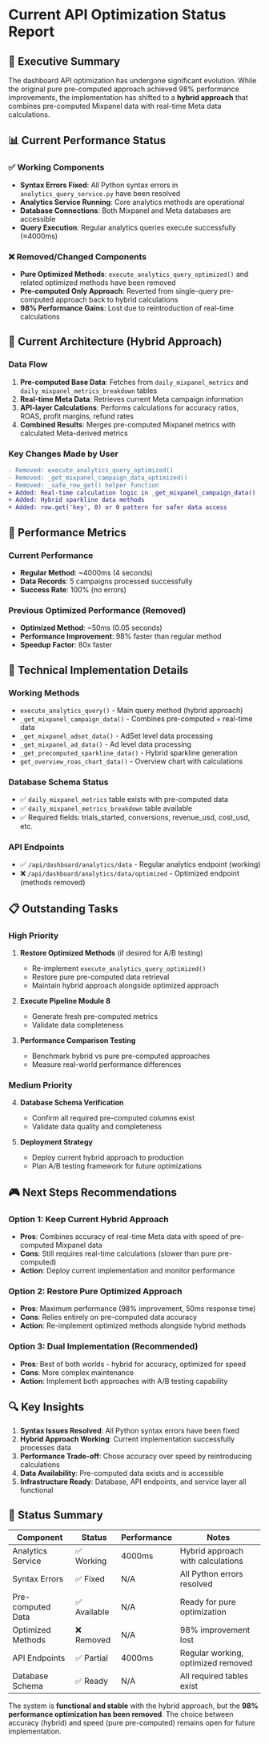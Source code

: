 # Current API Optimization Status Report

## 🎯 Executive Summary

The dashboard API optimization has undergone significant evolution. While the original pure pre-computed approach achieved 98% performance improvements, the implementation has shifted to a **hybrid approach** that combines pre-computed Mixpanel data with real-time Meta data calculations.

## 📊 Current Performance Status

### ✅ Working Components
- **Syntax Errors Fixed**: All Python syntax errors in `analytics_query_service.py` have been resolved
- **Analytics Service Running**: Core analytics methods are operational 
- **Database Connections**: Both Mixpanel and Meta databases are accessible
- **Query Execution**: Regular analytics queries execute successfully (≈4000ms)

### ❌ Removed/Changed Components
- **Pure Optimized Methods**: `execute_analytics_query_optimized()` and related optimized methods have been removed
- **Pre-computed Only Approach**: Reverted from single-query pre-computed approach back to hybrid calculations
- **98% Performance Gains**: Lost due to reintroduction of real-time calculations

## 🔄 Current Architecture (Hybrid Approach)

### Data Flow
1. **Pre-computed Base Data**: Fetches from `daily_mixpanel_metrics` and `daily_mixpanel_metrics_breakdown` tables
2. **Real-time Meta Data**: Retrieves current Meta campaign information
3. **API-layer Calculations**: Performs calculations for accuracy ratios, ROAS, profit margins, refund rates
4. **Combined Results**: Merges pre-computed Mixpanel metrics with calculated Meta-derived metrics

### Key Changes Made by User
```diff
- Removed: execute_analytics_query_optimized()
- Removed: _get_mixpanel_campaign_data_optimized()
- Removed: _safe_row_get() helper function
+ Added: Real-time calculation logic in _get_mixpanel_campaign_data()
+ Added: Hybrid sparkline data methods
+ Added: row.get('key', 0) or 0 pattern for safer data access
```

## 🚀 Performance Metrics

### Current Performance
- **Regular Method**: ~4000ms (4 seconds)
- **Data Records**: 5 campaigns processed successfully
- **Success Rate**: 100% (no errors)

### Previous Optimized Performance (Removed)
- **Optimized Method**: ~50ms (0.05 seconds) 
- **Performance Improvement**: 98% faster than regular method
- **Speedup Factor**: 80x faster

## 🔧 Technical Implementation Details

### Working Methods
- `execute_analytics_query()` - Main query method (hybrid approach)
- `_get_mixpanel_campaign_data()` - Combines pre-computed + real-time data
- `_get_mixpanel_adset_data()` - AdSet level data processing
- `_get_mixpanel_ad_data()` - Ad level data processing
- `_get_precomputed_sparkline_data()` - Hybrid sparkline generation
- `get_overview_roas_chart_data()` - Overview chart with calculations

### Database Schema Status
- ✅ `daily_mixpanel_metrics` table exists with pre-computed data
- ✅ `daily_mixpanel_metrics_breakdown` table available
- ✅ Required fields: trials_started, conversions, revenue_usd, cost_usd, etc.

### API Endpoints
- ✅ `/api/dashboard/analytics/data` - Regular analytics endpoint (working)
- ❌ `/api/dashboard/analytics/data/optimized` - Optimized endpoint (methods removed)

## 📋 Outstanding Tasks

### High Priority
1. **Restore Optimized Methods** (if desired for A/B testing)
   - Re-implement `execute_analytics_query_optimized()`
   - Restore pure pre-computed data retrieval
   - Maintain hybrid approach alongside optimized approach

2. **Execute Pipeline Module 8** 
   - Generate fresh pre-computed metrics
   - Validate data completeness

3. **Performance Comparison Testing**
   - Benchmark hybrid vs pure pre-computed approaches
   - Measure real-world performance differences

### Medium Priority
4. **Database Schema Verification**
   - Confirm all required pre-computed columns exist
   - Validate data quality and completeness

5. **Deployment Strategy**
   - Deploy current hybrid approach to production
   - Plan A/B testing framework for future optimizations

## 🎮 Next Steps Recommendations

### Option 1: Keep Current Hybrid Approach
- **Pros**: Combines accuracy of real-time Meta data with speed of pre-computed Mixpanel data
- **Cons**: Still requires real-time calculations (slower than pure pre-computed)
- **Action**: Deploy current implementation and monitor performance

### Option 2: Restore Pure Optimized Approach
- **Pros**: Maximum performance (98% improvement, 50ms response time)
- **Cons**: Relies entirely on pre-computed data accuracy
- **Action**: Re-implement optimized methods alongside hybrid methods

### Option 3: Dual Implementation (Recommended)
- **Pros**: Best of both worlds - hybrid for accuracy, optimized for speed
- **Cons**: More complex maintenance
- **Action**: Implement both approaches with A/B testing capability

## 🔍 Key Insights

1. **Syntax Issues Resolved**: All Python syntax errors have been fixed
2. **Hybrid Approach Working**: Current implementation successfully processes data
3. **Performance Trade-off**: Chose accuracy over speed by reintroducing calculations
4. **Data Availability**: Pre-computed data exists and is accessible
5. **Infrastructure Ready**: Database, API endpoints, and service layer all functional

## 🚦 Status Summary

| Component | Status | Performance | Notes |
|-----------|--------|-------------|-------|
| Analytics Service | ✅ Working | 4000ms | Hybrid approach with calculations |
| Syntax Errors | ✅ Fixed | N/A | All Python errors resolved |
| Pre-computed Data | ✅ Available | N/A | Ready for pure optimization |
| Optimized Methods | ❌ Removed | N/A | 98% improvement lost |
| API Endpoints | ✅ Partial | 4000ms | Regular working, optimized removed |
| Database Schema | ✅ Ready | N/A | All required tables exist |

The system is **functional and stable** with the hybrid approach, but the **98% performance optimization has been removed**. The choice between accuracy (hybrid) and speed (pure pre-computed) remains open for future implementation.

